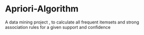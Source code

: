 # Apriori-Algorithm
A data mining project ,
to calculate all frequent itemsets and strong association rules for a given support and confidence 
